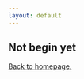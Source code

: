 ```yaml
---
layout: default
---
```


## Not begin yet



[Back to homepage.](https://wcr369.github.io/chenrun.github.io/)
